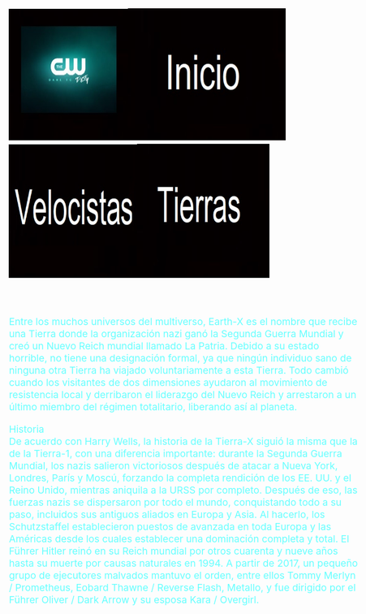 <!DOCTYPE html PUBLIC "-//W3C//DTD XHTML 1.0 Transitional//EN" "http://www.w3.org/TR/xhtml1/DTD/xhtml1-transitional.dtd">
<html xmlns="http://www.w3.org/1999/xhtml">
<head>
<meta http-equiv="Content-Type" content="text/html; charset=utf-8" />
<title>Documento sin título</title>
<style type="text/css">
body {
	background-image: url(giphy%20(1)
.gif);
	background-repeat: repeat;
	background-image: url(edd1b6_f2087c43771844cf92a7fae4b77e392e.gif);
}
body,td,th {
	font-size: larger;
	color: #6FF;
}
</style>
<script type="text/javascript">
function MM_preloadImages() { //v3.0
  var d=document; if(d.images){ if(!d.MM_p) d.MM_p=new Array();
    var i,j=d.MM_p.length,a=MM_preloadImages.arguments; for(i=0; i<a.length; i++)
    if (a[i].indexOf("#")!=0){ d.MM_p[j]=new Image; d.MM_p[j++].src=a[i];}}
}
</script>
</head>

<body>
<h2><a href="Detroit Pagina Principal.html"><img src="negro-5686e4bf3df78ccc15019c28.jpg" width="235" height="259" /></a><a href="Detroit Pagina Principal.html"><img src="negro-5686e4bf3df78ccc15019c28 - copia.jpg" width="311" height="260" /></a><a href="Speedsters.html"><img src="negro-5686e4bf3df78ccc15019c28 - copia - copia.jpg" width="253" height="263" /></a><a href="Tierras.html"><img src="negro-5686e4bf3df78ccc15019c28 - copia - copia (2).jpg" width="261" height="264" /></a></h2>
<p>&nbsp;</p>
<p>Entre los muchos universos del multiverso, Earth-X es el nombre que recibe una Tierra donde la organización nazi ganó la Segunda Guerra Mundial y creó un Nuevo Reich mundial llamado La Patria. Debido a su estado horrible, no tiene una designación formal, ya que ningún individuo sano de ninguna otra Tierra ha viajado voluntariamente a esta Tierra. Todo cambió cuando los visitantes de dos dimensiones ayudaron al movimiento de resistencia local y derribaron el liderazgo del Nuevo Reich y arrestaron a un último miembro del régimen totalitario, liberando así al planeta.</p>
<p>Historia<br />
De acuerdo con Harry Wells, la historia de la Tierra-X siguió la misma que la de la Tierra-1, con una diferencia importante: durante la Segunda Guerra Mundial, los nazis salieron victoriosos después de atacar a Nueva York, Londres, París y Moscú, forzando la completa rendición de los EE. UU. y el Reino Unido, mientras aniquila a la URSS por completo. Después de eso, las fuerzas nazis se dispersaron por todo el mundo, conquistando todo a su paso, incluidos sus antiguos aliados en Europa y Asia. Al hacerlo, los Schutzstaffel establecieron puestos de avanzada en toda Europa y las Américas desde los cuales establecer una dominación completa y total. El Führer Hitler reinó en su Reich mundial por otros cuarenta y nueve años hasta su muerte por causas naturales en 1994. A partir de 2017, un pequeño grupo de ejecutores malvados mantuvo el orden, entre ellos Tommy Merlyn / Prometheus, Eobard Thawne / Reverse Flash, Metallo, y fue dirigido por el Führer Oliver / Dark Arrow y su esposa Kara / Overgirl. </p>
<p>&nbsp;</p>
</body>
</html>
